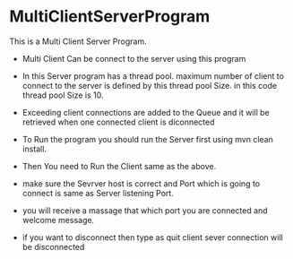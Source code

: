 # MultiClientServerProgram

This is a Multi Client Server Program.

* Multi Client Can be connect to the server using this program
* In this Server program has a thread pool. maximum number of client to connect to the server is defined by this thread pool Size.
  in this code thread pool Size is 10.
* Exceeding client connections are added to the Queue and it will be retrieved when one connected client is diconnected



* To Run the program you should run the Server first using mvn clean install.
* Then You need to Run the Client same as the above.
* make sure the Sevrver host is correct and Port which is going to connect is same as Server listening Port.
* you will receive a massage that which port you are connected and welcome message.
* if you want to disconnect then type as quit client sever connection will be disconnected
